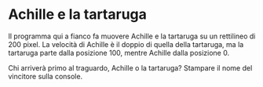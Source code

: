 # Achille e la tartaruga

Il programma qui a fianco fa muovere Achille e la tartaruga su un rettilineo di 200 pixel. La velocità di Achille è il doppio di quella della tartaruga, ma la tartaruga parte dalla posizione 100, mentre Achille dalla posizione 0.

Chi arriverà primo al traguardo, Achille o la tartaruga? Stampare il nome del vincitore sulla console.
